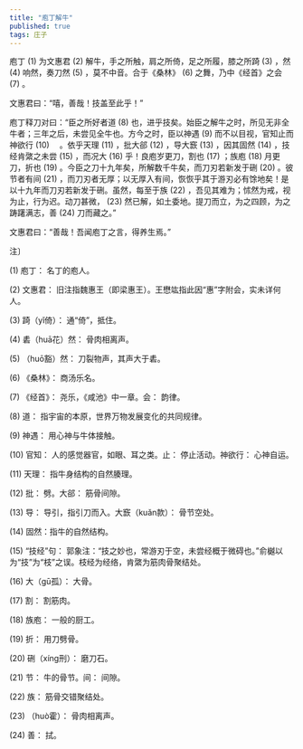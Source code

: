 ```yaml
---
title: "庖丁解牛"
published: true
tags: 庄子
---
```


庖丁 (1) 为文惠君 (2) 解牛，手之所触，肩之所倚，足之所履，膝之所踦 (3) ，然 (4) 响然，奏刀然 (5) ，莫不中音。合于《桑林》 (6) 之舞，乃中《经首》之会 (7) 。

文惠君曰：“嘻，善哉！技盖至此乎！”

庖丁释刀对曰：“臣之所好者道 (8) 也，进乎技矣。始臣之解牛之时，所见无非全牛者；三年之后，未尝见全牛也。方今之时，臣以神遇 (9) 而不以目视，官知止而神欲行 (10) 　。依乎天理 (11) ，批大郤 (12) ，导大窾 (13) ，因其固然 (14) ，技经肯綮之未尝 (15) ，而况大 (16) 乎！良庖岁更刀，割也 (17) ；族庖 (18) 月更刀，折也 (19) 。今臣之刀十九年矣，所解数千牛矣，而刀刃若新发于硎 (20) 。彼节者有间 (21) ，而刀刃者无厚；以无厚入有间，恢恢乎其于游刃必有馀地矣！是以十九年而刀刃若新发于硎。虽然，每至于族 (22) ，吾见其难为；怵然为戒，视为止，行为迟。动刀甚微， (23) 然已解，如土委地。提刀而立，为之四顾，为之踌躇满志，善 (24) 刀而藏之。”

文惠君曰：“善哉！吾闻庖丁之言，得养生焉。”

注〕　

(1) 庖丁： 名丁的庖人。

(2) 文惠君： 旧注指魏惠王（即梁惠王）。王懋竑指此因“惠”字附会，实未详何人。

(3) 踦（yǐ倚）： 通“倚”，抵住。

(4) 砉（huā花）然： 骨肉相离声。

(5) （huō豁）然： 刀裂物声，其声大于砉。

(6) 《桑林》： 商汤乐名。

(7) 《经首》： 尧乐，《咸池》中一章。会： 韵律。

(8) 道： 指宇宙的本原，世界万物发展变化的共同规律。

(9) 神遇： 用心神与牛体接触。

(10) 官知： 人的感觉器官，如眼、耳之类。止： 停止活动。神欲行： 心神自运。

(11) 天理： 指牛身结构的自然腠理。

(12) 批： 劈。大郤： 筋骨间隙。

(13) 导： 导引，指引刀而入。大窾（kuǎn款）： 骨节空处。

(14) 固然：指牛的自然结构。

(15) “技经”句： 郭象注：“技之妙也，常游刃于空，未尝经概于微碍也。”俞樾以为“技”为“枝”之误。枝经为经络，肯綮为筋肉骨聚结处。

(16) 大（gū孤）： 大骨。

(17) 割： 割筋肉。

(18) 族庖： 一般的厨工。

(19) 折： 用刀劈骨。

(20) 硎（xíng刑）： 磨刀石。

(21) 节： 牛的骨节。间： 间隙。

(22) 族： 筋骨交错聚结处。

(23) （huò霍）： 骨肉相离声。

(24) 善： 拭。

